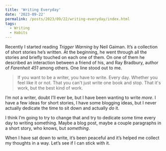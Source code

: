 ```yaml
---
title: 'Writing Everyday'
date: '2023-09-22'
permalink: /posts/2023/09/22/writing-everyday/index.html
tags:
  - Writing
  - Habits
---
```


Recently I started reading *Trigger Warning* by Neil Gaiman. It’s a collection of short stories he’s written. At the beginning, he went through all the stories and briefly touched on each one of them. On one of them he described an interaction between a friend of his, and Ray Bradbury, author of *Farenheit 451* among others. One line stood out to me.
<!-- excerpt -->

> If you want to be a writer, you have to write. Every day. Whether you feel like it or not. That you can't just write one book and stop. That it's work, but the best kind of work.

I’m not a writer, doubt I’ll ever be, but I have been wanting to write *more*. I have a few ideas for short stories, I have some blogging ideas, but I never actually dedicate the time to sit down and actually *do* it.

I think I’m going to try to change that and try to dedicate some time every day to writing something. Maybe a blog post, maybe a couple paragraphs in a short story, who knows, but *something*.

When I have sat down to write, it’s been peaceful and it’s helped me collect my thoughts in a way. Let’s see if I can stick with it.